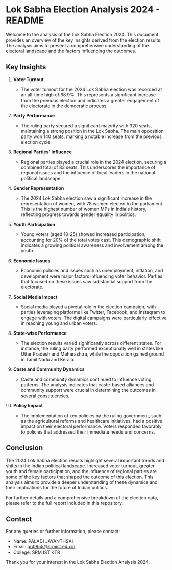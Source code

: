 # Lok Sabha Election Analysis 2024 - README

Welcome to the analysis of the Lok Sabha Election 2024. This document provides an overview of the key insights derived from the election results. The analysis aims to present a comprehensive understanding of the electoral landscape and the factors influencing the outcomes.

## Key Insights

1. **Voter Turnout**
   - The voter turnout for the 2024 Lok Sabha election was recorded at an all-time high of 68.9%. This represents a significant increase from the previous election and indicates a greater engagement of the electorate in the democratic process.

2. **Party Performance**
   - The ruling party secured a significant majority with 320 seats, maintaining a strong position in the Lok Sabha. The main opposition party won 140 seats, marking a notable increase from the previous election cycle.

3. **Regional Parties' Influence**
   - Regional parties played a crucial role in the 2024 election, securing a combined total of 83 seats. This underscores the importance of regional issues and the influence of local leaders in the national political landscape.

4. **Gender Representation**
   - The 2024 Lok Sabha election saw a significant increase in the representation of women, with 78 women elected to the parliament. This is the highest number of women MPs in India's history, reflecting progress towards gender equality in politics.

5. **Youth Participation**
   - Young voters (aged 18-25) showed increased participation, accounting for 20% of the total votes cast. This demographic shift indicates a growing political awareness and involvement among the youth.

6. **Economic Issues**
   - Economic policies and issues such as unemployment, inflation, and development were major factors influencing voter behavior. Parties that focused on these issues saw substantial support from the electorate.

7. **Social Media Impact**
   - Social media played a pivotal role in the election campaign, with parties leveraging platforms like Twitter, Facebook, and Instagram to engage with voters. The digital campaigns were particularly effective in reaching young and urban voters.

8. **State-wise Performance**
   - The election results varied significantly across different states. For instance, the ruling party performed exceptionally well in states like Uttar Pradesh and Maharashtra, while the opposition gained ground in Tamil Nadu and Kerala.

9. **Caste and Community Dynamics**
   - Caste and community dynamics continued to influence voting patterns. The analysis indicates that caste-based alliances and community support were crucial in determining the outcomes in several constituencies.

10. **Policy Impact**
    - The implementation of key policies by the ruling government, such as the agricultural reforms and healthcare initiatives, had a positive impact on their electoral performance. Voters responded favorably to policies that addressed their immediate needs and concerns.

## Conclusion

The 2024 Lok Sabha election results highlight several important trends and shifts in the Indian political landscape. Increased voter turnout, greater youth and female participation, and the influence of regional parties are some of the key factors that shaped the outcome of this election. This analysis aims to provide a deeper understanding of these dynamics and their implications for the future of Indian politics.

For further details and a comprehensive breakdown of the election data, please refer to the full report included in this repository.

## Contact

For any queries or further information, please contact:

- Name: PALADI JAYANTHSAI
- Email: pp0855@srmist.edu.in
- College: SRM IST KTR

Thank you for your interest in the Lok Sabha Election Analysis 2024.
